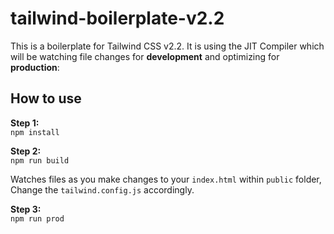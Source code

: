 # tailwind-boilerplate-v2.2

This is a boilerplate for Tailwind CSS v2.2. It is using the JIT Compiler which will be  watching file changes for **development** and optimizing for **production**:

## How to use

**Step 1:**<br>
`npm install`

**Step 2:**<br>
`npm run build`

Watches files as you make changes to your `index.html` within `public` folder, Change the `tailwind.config.js` accordingly. 

**Step 3:**<br>
`npm run prod`